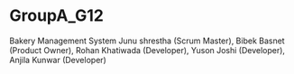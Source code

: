 # GroupA_G12
Bakery Management System Junu shrestha (Scrum Master),  Bibek Basnet (Product Owner), Rohan Khatiwada (Developer), Yuson Joshi (Developer), Anjila Kunwar (Developer) 
